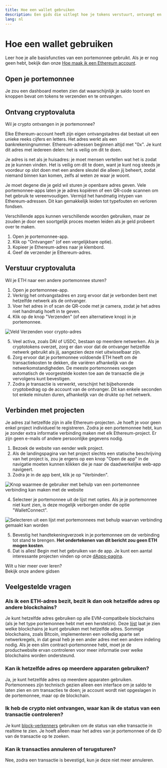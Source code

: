 ```yaml
---
title: Hoe een wallet gebruiken
description: Een gids die uitlegt hoe je tokens verstuurt, ontvangt en verbinding maakt met web3-projecten.
lang: nl
---
```


# Hoe een wallet gebruiken

Leer hoe je alle basisfuncties van een portemonnee gebruikt. Als je er nog geen hebt, bekijk dan onze [Hoe maak ik een Ethereum account](/guides/how-to-create-an-ethereum-account/).

## Open je portemonnee

Je zou een dashboard moeten zien dat waarschijnlijk je saldo toont en knoppen bevat om tokens te verzenden en te ontvangen.

## Ontvang cryptovaluta

Wil je crypto ontvangen in je portemonnee?

Elke Ethereum-account heeft zijn eigen ontvangstadres dat bestaat uit een unieke reeks cijfers en letters. Het adres werkt als een bankrekeningnummer. Ethereum-adressen beginnen altijd met "0x". Je kunt dit adres met iedereen delen: het is veilig om dit te doen.

Je adres is net als je huisadres: je moet mensen vertellen wat het is zodat ze je kunnen vinden. Het is veilig om dit te doen, want je kunt nog steeds je voordeur op slot doen met een andere sleutel die alleen jij beheert, zodat niemand binnen kan komen, zelfs al weten ze waar je woont.

Je moet degene die je geld wil sturen je openbare adres geven. Vele portemonnee-apps laten je je adres kopiëren of een QR-code scannen om het gebruik te vereenvoudigen. Vermijd het handmatig intypen van Ethereum-adressen. Dit kan gemakkelijk leiden tot typefouten en verloren fondsen.

Verschillende apps kunnen verschillende woorden gebruiken, maar ze zouden je door een soortgelijk proces moeten leiden als je geld probeert over te maken.

1. Open je portemonnee-app.
2. Klik op "Ontvangen" (of een vergelijkbare optie).
3. Kopieer je Ethereum-adres naar je klembord.
4. Geef de verzender je Ethereum-adres.

## Verstuur cryptovaluta

Wil je ETH naar een andere portemonnee sturen?

1. Open je portemonnee-app.
2. Verkrijg het ontvangstadres en zorg ervoor dat je verbonden bent met hetzelfde netwerk als de ontvanger.
3. Voer het adres in of scan de QR-code met je camera, zodat je het adres niet handmatig hoeft in te geven.
4. Klik op de knop "Verzenden" (of een alternatieve knop) in je portemonnee.

![Veld Verzenden voor crypto-adres](./send.png)
<br/>

5. Veel activa, zoals DAI of USDC, bestaan op meerdere netwerken. Als je cryptotokens overzet, zorg er dan voor dat de ontvanger hetzelfde netwerk gebruikt als jij, aangezien deze niet uitwisselbaar zijn.
6. Zorg ervoor dat je portemonnee voldoende ETH heeft om de transactiekosten te dekken, die variëren afhankelijk van de netwerkomstandigheden. De meeste portemonnees voegen automatisch de voorgestelde kosten toe aan de transactie die je vervolgens kunt bevestigen.
7. Zodra je transactie is verwerkt, verschijnt het bijbehorende cryptobedrag op de account van de ontvanger. Dit kan enkele seconden tot enkele minuten duren, afhankelijk van de drukte op het netwerk.

## Verbinden met projecten

Je adres zal hetzelfde zijn in alle Ethereum-projecten. Je hoeft je voor geen enkel project individueel te registreren. Zodra je een portemonnee hebt, kun je zonder extra informatie verbinding maken met elk Ethereum-project. Er zijn geen e-mails of andere persoonlijke gegevens nodig.

1. Bezoek de website van eender welk project.
2. Als de landingspagina van het project slechts een statische beschrijving van het project is, zou je ergens op een knop "Open de app" in de navigatie moeten kunnen klikken die je naar de daadwerkelijke web-app navigeert.
3. Zodra je in de app bent, klik je op "Verbinden".

![Knop waarmee de gebruiker met behulp van een portemonnee verbinding kan maken met de website](./connect1.png)

4. Selecteer je portemonnee uit de lijst met opties. Als je je portemonnee niet kunt zien, is deze mogelijk verborgen onder de optie "WalletConnect".

![Selecteren uit een lijst met portemonnees met behulp waarvan verbinding gemaakt kan worden](./connect2.png)

5. Bevestig het handtekeningverzoek in je portemonnee om de verbinding tot stand te brengen. **Het ondertekenen van dit bericht zou geen ETH mogen kosten**.
6. Dat is alles! Begin met het gebruiken van de app. Je kunt een aantal interessante projecten vinden op onze [dApps-pagina](/dapps/#explore). <br />

<InfoBanner shouldSpaceBetween emoji=":eyes:">
  <div>Wilt u hier meer over leren?</div>
  <ButtonLink href="/guides/">
    Bekijk onze andere gidsen
  </ButtonLink>
</InfoBanner>

## Veelgestelde vragen

### Als ik een ETH-adres bezit, bezit ik dan ook hetzelfde adres op andere blockchains?

Je kunt hetzelfde adres gebruiken op alle EVM-compatibele blockchains (als je het type portemonnee hebt met een herstelzin). Deze [lijst](https://chainlist.org/) laat je zien welke blockchains je kunt gebruiken met hetzelfde adres. Sommige blockchains, zoals Bitcoin, implementeren een volledig aparte set netwerkregels, in dat geval heb je een ander adres met een andere indeling nodig. Als je een slim contract-portemonnee hebt, moet je de productwebsite ervan controleren voor meer informatie over welke blockchains worden ondersteund.

### Kan ik hetzelfde adres op meerdere apparaten gebruiken?

Ja, je kunt hetzelfde adres op meerdere apparaten gebruiken. Portemonnees zijn technisch gezien alleen een interface om je saldo te laten zien en om transacties te doen; je account wordt niet opgeslagen in de portemonnee, maar op de blockchain.

### Ik heb de crypto niet ontvangen, waar kan ik de status van een transactie controleren?

Je kunt [block-verkenners](/developers/docs/data-and-analytics/block-explorers/) gebruiken om de status van elke transactie in realtime te zien. Je hoeft alleen maar het adres van je portemonnee of de ID van de transactie op te zoeken.

### Kan ik transacties annuleren of terugsturen?

Nee, zodra een transactie is bevestigd, kun je deze niet meer annuleren.
